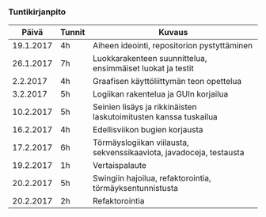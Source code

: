 ### Tuntikirjanpito

| Päivä     | Tunnit | Kuvaus                                      |
|-----------|--------|---------------------------------------------|
| 19.1.2017 | 4h     | Aiheen ideointi, repositorion pystyttäminen |
| 26.1.2017 | 7h     | Luokkarakenteen suunnittelua, ensimmäiset luokat ja testit |
| 2.2.2017  | 4h     | Graafisen käyttöliittymän teon opettelua |
| 3.2.2017  | 5h     | Logiikan rakentelua ja GUIn korjailua |
| 10.2.2017 | 5h     | Seinien lisäys ja rikkinäisten laskutoimitusten kanssa tuskailua |
| 16.2.2017 | 4h     | Edellisviikon bugien korjausta |
| 17.2.2017 | 6h     | Törmäyslogiikan viilausta, sekvenssikaaviota, javadoceja, testausta |
| 19.2.2017 | 1h     | Vertaispalaute |
| 20.2.2017 | 5h     | Swingiin hajoilua, refaktorointia, törmäyksentunnistusta |
| 20.2.2017 | 2h     | Refaktorointia |
